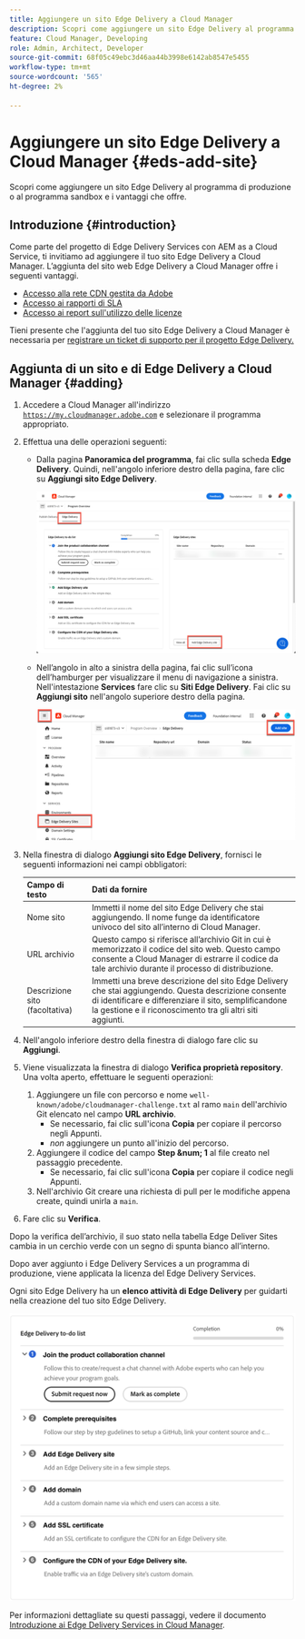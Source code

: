 ```yaml
---
title: Aggiungere un sito Edge Delivery a Cloud Manager
description: Scopri come aggiungere un sito Edge Delivery al programma di produzione o al programma sandbox e i vantaggi che offre.
feature: Cloud Manager, Developing
role: Admin, Architect, Developer
source-git-commit: 68f05c49ebc3d46aa44b3998e6142ab8547e5455
workflow-type: tm+mt
source-wordcount: '565'
ht-degree: 2%

---
```



# Aggiungere un sito Edge Delivery a Cloud Manager {#eds-add-site}

Scopri come aggiungere un sito Edge Delivery al programma di produzione o al programma sandbox e i vantaggi che offre.

## Introduzione {#introduction}

Come parte del progetto di Edge Delivery Services con AEM as a Cloud Service, ti invitiamo ad aggiungere il tuo sito Edge Delivery a Cloud Manager. L’aggiunta del sito web Edge Delivery a Cloud Manager offre i seguenti vantaggi.

* [Accesso alla rete CDN gestita da Adobe](/help/implementing/cloud-manager/cdn-configurations/add-cdn-config.md)
* [Accesso ai rapporti di SLA](/help/implementing/cloud-manager/sla-reporting.md)
* [Accesso ai report sull&#39;utilizzo delle licenze](/help/implementing/cloud-manager/license-dashboard.md)

Tieni presente che l&#39;aggiunta del tuo sito Edge Delivery a Cloud Manager è necessaria per [registrare un ticket di supporto per il progetto Edge Delivery.](/help/edge/overview.md##support-ticket)

## Aggiunta di un sito e di Edge Delivery a Cloud Manager {#adding}

1. Accedere a Cloud Manager all&#39;indirizzo [`https://my.cloudmanager.adobe.com`](https://my.cloudmanager.adobe.com/) e selezionare il programma appropriato.
1. Effettua una delle operazioni seguenti:
   * Dalla pagina **Panoramica del programma**, fai clic sulla scheda **Edge Delivery**. Quindi, nell&#39;angolo inferiore destro della pagina, fare clic su **Aggiungi sito Edge Delivery**.

     ![Aggiungi sito Edge Delivery dalla scheda Edge Delivery](/help/implementing/cloud-manager/assets/cm-eds-add1.png)

   * Nell’angolo in alto a sinistra della pagina, fai clic sull’icona dell’hamburger per visualizzare il menu di navigazione a sinistra. Nell&#39;intestazione **Services** fare clic su **Siti Edge Delivery**. Fai clic su **Aggiungi sito** nell&#39;angolo superiore destro della pagina.

     ![Aggiungi sito Edge Delivery dal pulsante Siti Edge Delivery](/help/implementing/cloud-manager/assets/cm-eds-add2.png)

1. Nella finestra di dialogo **Aggiungi sito Edge Delivery**, fornisci le seguenti informazioni nei campi obbligatori:

   | Campo di testo | Dati da fornire |
   | --- | --- |
   | Nome sito | Immetti il nome del sito Edge Delivery che stai aggiungendo. Il nome funge da identificatore univoco del sito all’interno di Cloud Manager. |
   | URL archivio | Questo campo si riferisce all’archivio Git in cui è memorizzato il codice del sito web. Questo campo consente a Cloud Manager di estrarre il codice da tale archivio durante il processo di distribuzione. |
   | Descrizione sito (facoltativa) | Immetti una breve descrizione del sito Edge Delivery che stai aggiungendo. Questa descrizione consente di identificare e differenziare il sito, semplificandone la gestione e il riconoscimento tra gli altri siti aggiunti. |

1. Nell&#39;angolo inferiore destro della finestra di dialogo fare clic su **Aggiungi**.

1. Viene visualizzata la finestra di dialogo **Verifica proprietà repository**. Una volta aperto, effettuare le seguenti operazioni:

   1. Aggiungere un file con percorso e nome `well-known/adobe/cloudmanager-challenge.txt` al ramo `main` dell&#39;archivio Git elencato nel campo **URL archivio**.
      * Se necessario, fai clic sull&#39;icona **Copia** per copiare il percorso negli Appunti.
      * *non* aggiungere un punto all&#39;inizio del percorso.
   1. Aggiungere il codice del campo **Step &amp;num; 1** al file creato nel passaggio precedente.
      * Se necessario, fai clic sull&#39;icona **Copia** per copiare il codice negli Appunti.
   1. Nell&#39;archivio Git creare una richiesta di pull per le modifiche appena create, quindi unirla a `main`.

1. Fare clic su **Verifica**.

Dopo la verifica dell’archivio, il suo stato nella tabella Edge Deliver Sites cambia in un cerchio verde con un segno di spunta bianco all’interno.

Dopo aver aggiunto i Edge Delivery Services a un programma di produzione, viene applicata la licenza del Edge Delivery Services.

Ogni sito Edge Delivery ha un **elenco attività di Edge Delivery** per guidarti nella creazione del tuo sito Edge Delivery.

![app Edge Delivery](/help/implementing/cloud-manager/assets/edge-delivery-to-do-ist.png)

Per informazioni dettagliate su questi passaggi, vedere il documento [Introduzione ai Edge Delivery Services in Cloud Manager](/help/implementing/cloud-manager/edge-delivery/introduction-to-edge-delivery-services.md#ed-todo-list).
